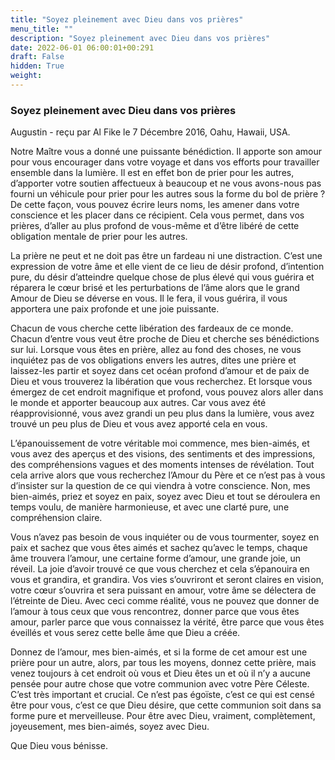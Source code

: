 ```yaml
---
title: "Soyez pleinement avec Dieu dans vos prières"
menu_title: ""
description: "Soyez pleinement avec Dieu dans vos prières"
date: 2022-06-01 06:00:01+00:291
draft: False
hidden: True
weight:
---
```

### Soyez pleinement avec Dieu dans vos prières

Augustin - reçu par Al Fike le 7 Décembre 2016, Oahu, Hawaii, USA.

Notre Maître vous a donné une puissante bénédiction. Il apporte son amour pour vous encourager dans votre voyage et dans vos efforts pour travailler ensemble dans la lumière. Il est en effet bon de prier pour les autres, d’apporter votre soutien affectueux à beaucoup et ne vous avons-nous pas fourni un véhicule pour prier pour les autres sous la forme du bol de prière ? De cette façon, vous pouvez écrire leurs noms, les amener dans votre conscience et les placer dans ce récipient. Cela vous permet, dans vos prières, d’aller au plus profond de vous-même et d’être libéré de cette obligation mentale de prier pour les autres.

La prière ne peut et ne doit pas être un fardeau ni une distraction. C’est une expression de votre âme et elle vient de ce lieu de désir profond, d’intention pure, du désir d’atteindre quelque chose de plus élevé qui vous guérira et réparera le cœur brisé et les perturbations de l’âme alors que le grand Amour de Dieu se déverse en vous. Il le fera, il vous guérira, il vous apportera une paix profonde et une joie puissante.

Chacun de vous cherche cette libération des fardeaux de ce monde. Chacun d’entre vous veut être proche de Dieu et cherche ses bénédictions sur lui. Lorsque vous êtes en prière, allez au fond des choses, ne vous inquiétez pas de vos obligations envers les autres, dites une prière et laissez-les partir et soyez dans cet océan profond d’amour et de paix de Dieu et vous trouverez la libération que vous recherchez. Et lorsque vous émergez de cet endroit magnifique et profond, vous pouvez alors aller dans le monde et apporter beaucoup aux autres. Car vous avez été réapprovisionné, vous avez grandi un peu plus dans la lumière, vous avez trouvé un peu plus de Dieu et vous avez apporté cela en vous.

L’épanouissement de votre véritable moi commence, mes bien-aimés, et vous avez des aperçus et des visions, des sentiments et des impressions, des compréhensions vagues et des moments intenses de révélation. Tout cela arrive alors que vous recherchez l’Amour du Père et ce n’est pas à vous d’insister sur la question de ce qui viendra à votre conscience. Non, mes bien-aimés, priez et soyez en paix, soyez avec Dieu et tout se déroulera en temps voulu, de manière harmonieuse, et avec une clarté pure, une compréhension claire.

Vous n’avez pas besoin de vous inquiéter ou de vous tourmenter, soyez en paix et sachez que vous êtes aimés et sachez qu’avec le temps, chaque âme trouvera l’amour, une certaine forme d’amour, une grande joie, un réveil. La joie d’avoir trouvé ce que vous cherchez et cela s’épanouira en vous et grandira, et grandira. Vos vies s’ouvriront et seront claires en vision, votre cœur s’ouvrira et sera puissant en amour, votre âme se délectera de l’étreinte de Dieu. Avec ceci comme réalité, vous ne pouvez que donner de l’amour à tous ceux que vous rencontrez, donner parce que vous êtes amour, parler parce que vous connaissez la vérité, être parce que vous êtes éveillés et vous serez cette belle âme que Dieu a créée.

Donnez de l’amour, mes bien-aimés, et si la forme de cet amour est une prière pour un autre, alors, par tous les moyens, donnez cette prière, mais venez toujours à cet endroit où vous et Dieu êtes un et où il n’y a aucune pensée pour autre chose que votre communion avec votre Père Céleste. C’est très important et crucial. Ce n’est pas égoïste, c’est ce qui est censé être pour vous, c’est ce que Dieu désire, que cette communion soit dans sa forme pure et merveilleuse. Pour être avec Dieu, vraiment, complètement, joyeusement, mes bien-aimés, soyez avec Dieu.

Que Dieu vous bénisse.
